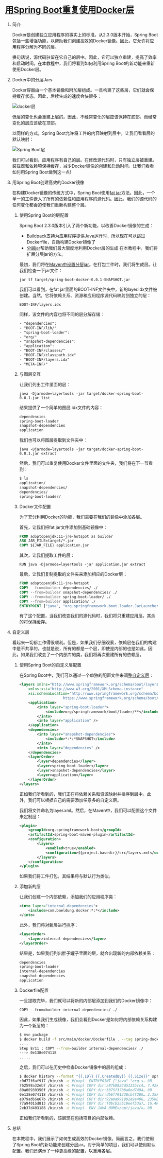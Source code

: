 # [用Spring Boot重复使用Docker层](https://www.baeldung.com/docker-layers-spring-boot)

1. 简介

    Docker是创建独立应用程序的事实上的标准。从2.3.0版本开始，Spring Boot包括一些增强功能，以帮助我们创建高效的Docker镜像。因此，它允许将应用程序分解为不同的层。

    换句话说，源代码驻留在它自己的层中。因此，它可以独立重建，提高了效率和启动时间。在本教程中，我们将看到如何利用Spring Boot的新功能来重新使用Docker层。

2. Docker中的分层Jars

    Docker容器由一个基本镜像和附加层组成。一旦构建了这些层，它们就会保持缓存状态。因此，后续生成的速度会快很多：

    ![docker层](pic/docker-layers.jpg)

    低层的变化也会重建上层的。因此，不经常变化的层应该保持在底部，而经常变化的层应该放在顶部。

    以同样的方式，Spring Boot允许将工件的内容映射到层中。让我们看看层的默认映射：

    ![Spring Boot层](pic/spring-boot-layers.jpg)

    我们可以看到，应用程序有自己的层。在修改源代码时，只有独立层被重建。装载器和依赖项保持缓存，减少Docker镜像的创建和启动时间。让我们看看如何用Spring Boot做到这一点!

3. 用Spring Boot创建高效的Docker镜像

    在构建Docker镜像的传统方式中，Spring Boot使用[fat jar](https://www.baeldung.com/spring-boot-docker-images#traditional-docker-builds)方法。因此，一个单一的工件嵌入了所有的依赖性和应用程序的源代码。因此，我们的源代码的任何变化都会迫使我们重新构建整个层。

    1. 使用Spring Boot的层配置

        Spring Boot 2.3.0版本引入了两个新功能，以改善Docker镜像的生成：

        - [Buildpack支持](https://www.baeldung.com/spring-boot-docker-images#buildpacks)为应用程序提供Java运行时，所以现在可以跳过Dockerfile，自动构建Docker镜像了
        - [分层jar](https://www.baeldung.com/spring-boot-docker-images#layered-jars)帮助我们最大限度地利用Docker层的生成
        在本教程中，我们将扩展分层jar的方法。

        最初，我们将在[Maven中设置分层jar](https://www.baeldung.com/spring-boot-docker-images#1-creating-layered-jars)。在打包工件时，我们将生成层。让我们检查一下jar文件：

        `jar tf target/spring-boot-docker-0.0.1-SNAPSHOT.jar`

        我们可以看到，在fat jar里面的BOOT-INF文件夹中，新的layer.idx文件被创建。当然，它将依赖关系、资源和应用程序源代码映射到独立的层：

        `BOOT-INF/layers.idx`

        同样，该文件的内容也将不同的层分解存储：

        ```txt
        - "dependencies":
        - "BOOT-INF/lib/"
        - "spring-boot-loader":
        - "org/"
        - "snapshot-dependencies":
        - "application":
        - "BOOT-INF/classes/"
        - "BOOT-INF/classpath.idx"
        - "BOOT-INF/layers.idx"
        - "META-INF/"
        ```

    2. 与图层交互

        让我们列出工件里面的层：

        `java -Djarmode=layertools -jar target/docker-spring-boot-0.0.1.jar list`

        结果提供了一个简单的图层.idx文件的内容：

        ```txt
        dependencies
        spring-boot-loader
        snapshot-dependencies
        application
        ```

        我们也可以将图层提取到文件夹中：

        `java -Djarmode=layertools -jar target/docker-spring-boot-0.0.1.jar extract`

        然后，我们可以重复使用Docker文件里面的文件夹，我们将在下一节看到：

        ```bash
        $ ls
        application/
        snapshot-dependencies/
        dependencies/
        spring-boot-loader/
        ```

    3. Docker文件配置

        为了充分利用Docker的功能，我们需要在我们的镜像中添加各层。

        首先，让我们把fat jar文件添加到基础镜像中：

        ```dockerfile
        FROM adoptopenjdk:11-jre-hotspot as builder
        ARG JAR_FILE=target/*.jar
        COPY ${JAR_FILE} application.jar
        ```

        其次，让我们提取工件的层：

        `RUN java -Djarmode=layertools -jar application.jar extract`

        最后，让我们复制提取的文件夹来添加相应的Docker层：

        ```dockerfile
        FROM adoptopenjdk:11-jre-hotspot
        COPY --from=builder dependencies/ ./
        COPY --from=builder snapshot-dependencies/ ./
        COPY --from=builder spring-boot-loader/ ./
        COPY --from=builder application/ ./
        ENTRYPOINT ["java", "org.springframework.boot.loader.JarLauncher"]
        ```

        有了这个配置，当我们改变我们的源代码时，我们将只重建应用层。其余的将保持缓存。

4. 自定义层

    看起来一切都工作得很顺利。但是，如果我们仔细观察，依赖层在我们的构建中是不共享的。也就是说，所有的都是一个层，即使是内部的也是如此。因此，如果我们改变了一个内部库的类，我们将再次重建所有的依赖层。

    1. 使用Spring Boot的自定义层配置

        在Spring Boot中，我们可以通过一个单独的配置文件来调整[自定义层](https://docs.spring.io/spring-boot/docs/current/maven-plugin/reference/html/#repackage-layers-configuration)：

        ```xml
        <layers xmlns="http://www.springframework.org/schema/boot/layers"
            xmlns:xsi="http://www.w3.org/2001/XMLSchema-instance"
            xsi:schemaLocation="http://www.springframework.org/schema/boot/layers
                            https://www.springframework.org/schema/boot/layers/layers-2.3.xsd">
            <application>
                <into layer="spring-boot-loader">
                    <include>org/springframework/boot/loader/**</include>
                </into>
                <into layer="application" />
            </application>
            <dependencies>
                <into layer="snapshot-dependencies">
                    <include>*:*:*SNAPSHOT</include>
                </into>
                <into layer="dependencies" />
            </dependencies>
            <layerOrder>
                <layer>dependencies</layer>
                <layer>spring-boot-loader</layer>
                <layer>snapshot-dependencies</layer>
                <layer>application</layer>
            </layerOrder>
        </layers>
        ```

        正如我们所看到的，我们正在将依赖关系和资源映射并排序到层中。此外，我们可以根据自己的需要添加任意多的自定义层。

        我们将文件命名为layer.xml。然后，在Maven中，我们可以配置这个文件来定制层：

        ```xml
        <plugin>
            <groupId>org.springframework.boot</groupId>
            <artifactId>spring-boot-maven-plugin</artifactId>
            <configuration>
                <layers>
                    <enabled>true</enabled>
                    <configuration>${project.basedir}/src/layers.xml</configuration>
                </layers>
            </configuration>
        </plugin>
        ```

        如果我们将工件打包，其结果将与默认行为类似。

    2. 添加新的层

        让我们创建一个内部依赖，添加我们的应用程序类：

        ```xml
        <into layer="internal-dependencies">
            <include>com.baeldung.docker:*:*</include>
        </into>
        ```

        此外，我们将对新层进行排序：

        ```xml
        <layerOrder>
            <layer>internal-dependencies</layer>
        </layerOrder>
        ```

        结果是，如果我们列出胖子罐子里面的层，就会出现新的内部依赖关系：

        ```txt
        dependencies
        spring-boot-loader
        internal-dependencies
        snapshot-dependencies
        application
        ```

    3. Dockerfile配置

        一旦提取完毕，我们就可以将新的内部层添加到我们的Docker镜像中：

        `COPY --from=builder internal-dependencies/ ./`

        因此，如果我们生成镜像，我们会看到Docker是如何将内部依赖关系构建为一个新层的：

        ```bash
        $ mvn package
        $ docker build -f src/main/docker/Dockerfile . --tag spring-docker-demo
        ....
        Step 8/11 : COPY --from=builder internal-dependencies/ ./
        ---> 0e138e074118
        .....
        ```

        之后，我们可以在历史中检查Docker镜像中的层的组成：

        ```bash
        $ docker history --format "{{.ID}} {{.CreatedBy}} {{.Size}}" spring-docker-demo
        c0d77f6af917 /bin/sh -c #(nop)  ENTRYPOINT ["java" "org.s… 0B
        762598a32eb7 /bin/sh -c #(nop) COPY dir:a87b8823d5125bcc4… 7.42kB
        80a00930350f /bin/sh -c #(nop) COPY dir:3875f37b8a0ed7494… 0B
        0e138e074118 /bin/sh -c #(nop) COPY dir:db6f791338cb4f209… 2.35kB
        e079ad66e67b /bin/sh -c #(nop) COPY dir:92a8a991992e9a488… 235kB
        77a9401bd813 /bin/sh -c #(nop) COPY dir:f0bcb2a510eef53a7… 16.4MB
        2eb37d403188 /bin/sh -c #(nop)  ENV JAVA_HOME=/opt/java/o… 0B
        ```

        正如我们所看到的，该层现在包括项目的内部依赖。

5. 总结

    在本教程中，我们展示了如何生成高效的Docker镜像。简而言之，我们使用了Spring Boot的新功能来创建分层jar。对于简单的项目，我们可以使用默认配置。我们还演示了一种更高级的配置，以重用各层。
